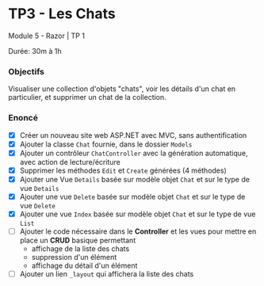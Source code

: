 # TP3 - Les Chats
Module 5 - Razor | TP 1

Durée: 30m à 1h

### Objectifs
Visualiser une collection d'objets "chats", voir les détails d'un chat en particulier, et supprimer un chat de la collection.

### Enoncé

- [x] Créer un nouveau site web ASP.NET avec MVC, sans authentification
- [x] Ajouter la classe `Chat` fournie, dans le dossier `Models`
- [x] Ajouter un contrôleur `ChatController` avec la génération automatique, avec action de lecture/écriture
- [x] Supprimer les méthodes `Edit` et `Create` générées (4 méthodes) 
- [x] Ajouter une Vue `Details` basée sur modèle objet `Chat` et sur le type de vue `Details`
- [x] Ajouter une vue `Delete` basée sur modèle objet `Chat` et sur le type de vue `Delete`
- [x] Ajouter une vue `Index` basée sur modèle objet `Chat` et sur le type de vue `List`
- [ ] Ajouter le code nécessaire dans le **Controller** et les vues pour mettre en place un **CRUD** basique permettant
    + affichage de la liste des chats
    + suppression d'un élément
    + affichage du détail d'un élément
- [ ] Ajouter un lien `_layout` qui affichera la liste des chats
